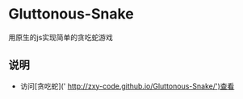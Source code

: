# Gluttonous-Snake
用原生的js实现简单的贪吃蛇游戏
## 说明
- 访问[贪吃蛇](' http://zxy-code.github.io/Gluttonous-Snake/')查看

